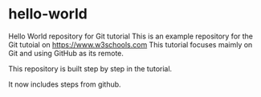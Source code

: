  # hello-world
Hello World repository for Git tutorial
This is an example repository for the Git tutoial on https://www.w3schools.com
This tutorial focuses maimly on Git and using GitHub as its remote.

This repository is built step by step in the tutorial.

It now includes steps from github.
